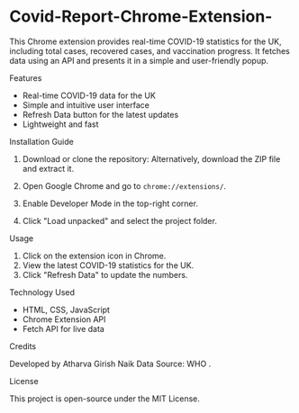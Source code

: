 # Covid-Report-Chrome-Extension-


This Chrome extension provides real-time COVID-19 statistics for the UK, including total cases, recovered cases, and vaccination progress. It fetches data using an API and presents it in a simple and user-friendly popup.

Features

- Real-time COVID-19 data for the UK
- Simple and intuitive user interface
- Refresh Data button for the latest updates
- Lightweight and fast

Installation Guide

1. Download or clone the repository:
Alternatively, download the ZIP file and extract it.

2. Open Google Chrome and go to `chrome://extensions/`.

3. Enable Developer Mode in the top-right corner.

4. Click "Load unpacked" and select the project folder.

Usage

1. Click on the extension icon in Chrome.
2. View the latest COVID-19 statistics for the UK.
3. Click "Refresh Data" to update the numbers.

Technology Used

- HTML, CSS, JavaScript
- Chrome Extension API
- Fetch API for live data

Credits

Developed by Atharva Girish Naik
Data Source: WHO .

License

This project is open-source under the MIT License.
